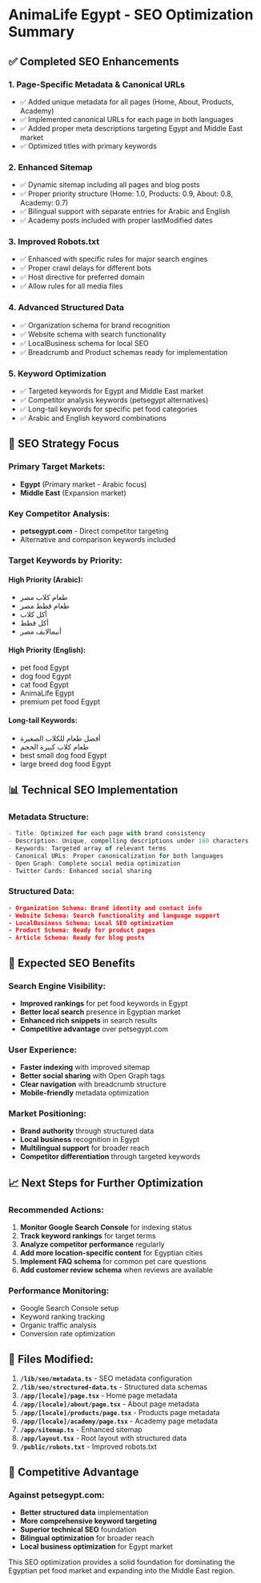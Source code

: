 # AnimaLife Egypt - SEO Optimization Summary

## ✅ Completed SEO Enhancements

### 1. **Page-Specific Metadata & Canonical URLs**
- ✅ Added unique metadata for all pages (Home, About, Products, Academy)
- ✅ Implemented canonical URLs for each page in both languages
- ✅ Added proper meta descriptions targeting Egypt and Middle East market
- ✅ Optimized titles with primary keywords

### 2. **Enhanced Sitemap**
- ✅ Dynamic sitemap including all pages and blog posts
- ✅ Proper priority structure (Home: 1.0, Products: 0.9, About: 0.8, Academy: 0.7)
- ✅ Bilingual support with separate entries for Arabic and English
- ✅ Academy posts included with proper lastModified dates

### 3. **Improved Robots.txt**
- ✅ Enhanced with specific rules for major search engines
- ✅ Proper crawl delays for different bots
- ✅ Host directive for preferred domain
- ✅ Allow rules for all media files

### 4. **Advanced Structured Data**
- ✅ Organization schema for brand recognition
- ✅ Website schema with search functionality
- ✅ LocalBusiness schema for local SEO
- ✅ Breadcrumb and Product schemas ready for implementation

### 5. **Keyword Optimization**
- ✅ Targeted keywords for Egypt and Middle East market
- ✅ Competitor analysis keywords (petsegypt alternatives)
- ✅ Long-tail keywords for specific pet food categories
- ✅ Arabic and English keyword combinations

## 🎯 SEO Strategy Focus

### Primary Target Markets:
- **Egypt** (Primary market - Arabic focus)
- **Middle East** (Expansion market)

### Key Competitor Analysis:
- **petsegypt.com** - Direct competitor targeting
- Alternative and comparison keywords included

### Target Keywords by Priority:

#### High Priority (Arabic):
- طعام كلاب مصر
- طعام قطط مصر
- أكل كلاب
- أكل قطط
- أنيمالايف مصر

#### High Priority (English):
- pet food Egypt
- dog food Egypt
- cat food Egypt
- AnimaLife Egypt
- premium pet food Egypt

#### Long-tail Keywords:
- أفضل طعام للكلاب الصغيرة
- طعام كلاب كبيرة الحجم
- best small dog food Egypt
- large breed dog food Egypt

## 📊 Technical SEO Implementation

### Metadata Structure:
```typescript
- Title: Optimized for each page with brand consistency
- Description: Unique, compelling descriptions under 160 characters
- Keywords: Targeted array of relevant terms
- Canonical URLs: Proper canonicalization for both languages
- Open Graph: Complete social media optimization
- Twitter Cards: Enhanced social sharing
```

### Structured Data:
```json
- Organization Schema: Brand identity and contact info
- Website Schema: Search functionality and language support
- LocalBusiness Schema: Local SEO optimization
- Product Schema: Ready for product pages
- Article Schema: Ready for blog posts
```

## 🚀 Expected SEO Benefits

### Search Engine Visibility:
- **Improved rankings** for pet food keywords in Egypt
- **Better local search** presence in Egyptian market
- **Enhanced rich snippets** in search results
- **Competitive advantage** over petsegypt.com

### User Experience:
- **Faster indexing** with improved sitemap
- **Better social sharing** with Open Graph tags
- **Clear navigation** with breadcrumb structure
- **Mobile-friendly** metadata optimization

### Market Positioning:
- **Brand authority** through structured data
- **Local business** recognition in Egypt
- **Multilingual support** for broader reach
- **Competitor differentiation** through targeted keywords

## 📈 Next Steps for Further Optimization

### Recommended Actions:
1. **Monitor Google Search Console** for indexing status
2. **Track keyword rankings** for target terms
3. **Analyze competitor performance** regularly
4. **Add more location-specific content** for Egyptian cities
5. **Implement FAQ schema** for common pet care questions
6. **Add customer review schema** when reviews are available

### Performance Monitoring:
- Google Search Console setup
- Keyword ranking tracking
- Organic traffic analysis
- Conversion rate optimization

## 🔧 Files Modified:

1. **`/lib/seo/metadata.ts`** - SEO metadata configuration
2. **`/lib/seo/structured-data.ts`** - Structured data schemas
3. **`/app/[locale]/page.tsx`** - Home page metadata
4. **`/app/[locale]/about/page.tsx`** - About page metadata
5. **`/app/[locale]/products/page.tsx`** - Products page metadata
6. **`/app/[locale]/academy/page.tsx`** - Academy page metadata
7. **`/app/sitemap.ts`** - Enhanced sitemap
8. **`/app/layout.tsx`** - Root layout with structured data
9. **`/public/robots.txt`** - Improved robots.txt

## 🎯 Competitive Advantage

### Against petsegypt.com:
- **Better structured data** implementation
- **More comprehensive keyword targeting**
- **Superior technical SEO** foundation
- **Bilingual optimization** for broader reach
- **Local business optimization** for Egypt market

This SEO optimization provides a solid foundation for dominating the Egyptian pet food market and expanding into the Middle East region.